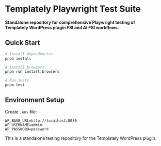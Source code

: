 # Templately Playwright Test Suite

**Standalone repository for comprehensive Playwright testing of Templately WordPress plugin FSI and AI FSI workflows.**

## Quick Start

```bash
# Install dependencies
pnpm install

# Install browsers  
pnpm run install:browsers

# Run tests
pnpm test
```

## Environment Setup

Create `.env` file:
```env
WP_BASE_URL=http://localhost:8080
WP_USERNAME=admin
WP_PASSWORD=password
```

This is a standalone testing repository for the Templately WordPress plugin.
